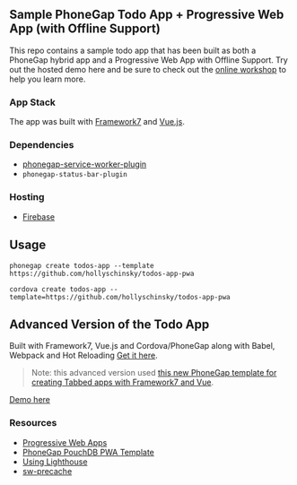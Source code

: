 ## Sample PhoneGap Todo App + Progressive Web App (with Offline Support)

This repo contains a sample todo app that has been built as both a PhoneGap hybrid app and a Progressive Web App with Offline Support. Try out the hosted demo here and be sure to check out the [online workshop](http://hollyschinsky.github.io/todos-app-pwa) to help you learn more. 


### App Stack
The app was built with [Framework7](http://framework7.io) and [Vue.js](http://vuejs.org).

### Dependencies
- [phonegap-service-worker-plugin](https://github.com/phonegap/phonegap-plugin-service-worker)
- `phonegap-status-bar-plugin`

### Hosting
- [Firebase](https://firebase.google.com/docs/hosting/)

## Usage

    phonegap create todos-app --template https://github.com/hollyschinsky/todos-app-pwa

    cordova create todos-app --template=https://github.com/hollyschinsky/todos-app-pwa

## Advanced Version of the Todo App 
Built with Framework7, Vue.js and Cordova/PhoneGap along with Babel, Webpack and Hot Reloading
[Get it here](https://github.com/phonegap/phonegap-app-todo).

> Note: this advanced version used [this new PhoneGap template for creating Tabbed apps with Framework7 and Vue](https://github.com/phonegap/phonegap-template-vue-f7-tabs).

[Demo here](https://hollyschinsky.github.io/todo-pwa/#!//)


### Resources
- [Progressive Web Apps](https://docs.google.com/document/d/1Lf33f2rcMisp0Xz1hOVevswds4KCpA5nSkptr-VjhKQ)
- [PhoneGap PouchDB PWA Template](https://github.com/phonegap/phonegap-template-pwa) 
- [Using Lighthouse](https://docs.google.com/document/d/1Lf33f2rcMisp0Xz1hOVevswds4KCpA5nSkptr-VjhKQ/)
- [sw-precache](https://github.com/GoogleChrome/sw-precache)